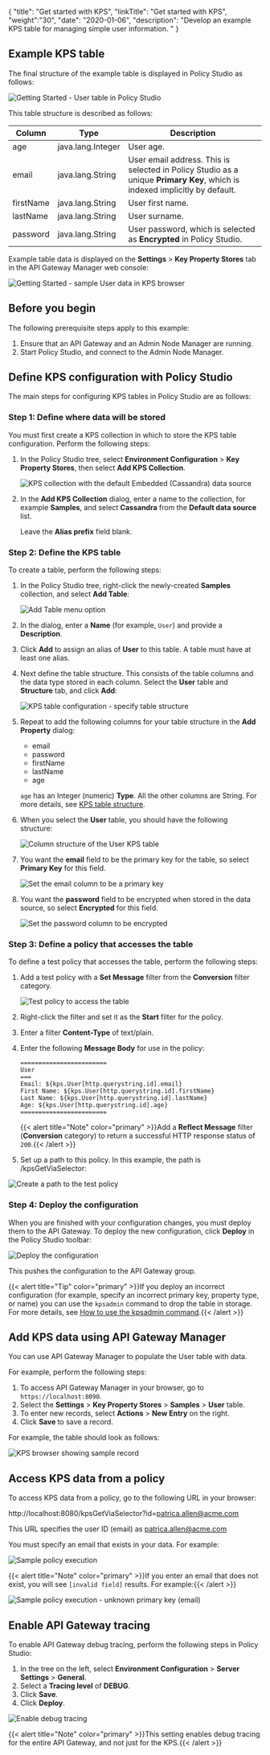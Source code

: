 {
"title": "Get started with KPS",
"linkTitle": "Get started with KPS",
"weight":"30",
"date": "2020-01-06",
"description": "Develop an example KPS table for managing simple user information. "
}

## Example KPS table

The final structure of the example table is displayed in Policy Studio as follows:

![Getting Started - User table in Policy Studio](/Images/APIGatewayKPSUserGuide/03000002.png)

This table structure is described as follows:

| Column    | Type              | Description                                                                                                                |
|-----------|-------------------|----------------------------------------------------------------------------------------------------------------------------|
| age       | java.lang.Integer | User age.                                                                                                                  |
| email     | java.lang.String  | User email address. This is selected in Policy Studio as a unique **Primary Key**, which is indexed implicitly by default. |
| firstName | java.lang.String  | User first name.                                                                                                           |
| lastName  | java.lang.String  | User surname.                                                                                                              |
| password  | java.lang.String  | User password, which is selected as **Encrypted** in Policy Studio.                                                        |

Example table data is displayed on the **Settings** > **Key Property Stores** tab in the API Gateway Manager web console:

![Getting Started - sample User data in KPS browser](/Images/APIGatewayKPSUserGuide/03000003.png)

## Before you begin

The following prerequisite steps apply to this example:

1. Ensure that an API Gateway and an Admin Node Manager are running.
2. Start Policy Studio, and connect to the Admin Node Manager.

## Define KPS configuration with Policy Studio

The main steps for configuring KPS tables in Policy Studio are as follows:

### Step 1: Define where data will be stored

You must first create a KPS collection in which to store the KPS table configuration. Perform the following steps:

1. In the Policy Studio tree, select **Environment Configuration** > **Key Property Stores**, then select **Add KPS Collection**.

    ![KPS collection with the default Embedded (Cassandra) data source](/Images/APIGatewayKPSUserGuide/03000004.png)

2. In the **Add KPS Collection** dialog, enter a name to the collection, for example **Samples**, and select **Cassandra** from the **Default data source** list.

    Leave the **Alias prefix** field blank.

### Step 2: Define the KPS table

To create a table, perform the following steps:

1. In the Policy Studio tree, right-click the newly-created **Samples** collection, and select **Add Table**:

    ![Add Table menu option](/Images/APIGatewayKPSUserGuide/03000005.png)

2. In the dialog, enter a **Name** (for example, `User`) and provide a **Description**.
3. Click **Add** to assign an alias of **User** to this table. A table must have at least one alias.
4. Next define the table structure. This consists of the table columns and the data type stored in each column. Select the **User** table and **Structure** tab, and click **Add**:

    ![KPS table configuration - specify table structure](/Images/APIGatewayKPSUserGuide/03000007.png)

5. Repeat to add the following columns for your table structure in the **Add Property** dialog:
    * email
    * password
    * firstName
    * lastName
    * age

    `age` has an Integer (numeric) **Type**. All the other columns are String. For more details, see [KPS table structure](/docs/apigtw_kpsguide/KPS_configuration#KPS-table-structure).

6. When you select the **User** table, you should have the following structure:

    ![Column structure of the User KPS table](/Images/APIGatewayKPSUserGuide/0300000A.png)

7. You want the **email** field to be the primary key for the table, so select **Primary Key** for this field.

    ![Set the email column to be a primary key](/Images/APIGatewayKPSUserGuide/0300000B.png)

8. You want the **password** field to be encrypted when stored in the data source, so select **Encrypted** for this field.

    ![Set the password column to be encrypted](/Images/APIGatewayKPSUserGuide/0300000C.png)

### Step 3: Define a policy that accesses the table

To define a test policy that accesses the table, perform the following steps:

1. Add a test policy with a **Set Message** filter from the **Conversion** filter category.

    ![Test policy to access the table](/Images/APIGatewayKPSUserGuide/0300000E.png)

2. Right-click the filter and set it as the **Start** filter for the policy.
3. Enter a filter **Content-Type** of text/plain.
4. Enter the following **Message Body** for use in the policy:

    ```
    ========================
    User
    ===
    Email: ${kps.User[http.querystring.id].email}
    First Name: ${kps.User[http.querystring.id].firstName}
    Last Name: ${kps.User[http.querystring.id].lastName}
    Age: ${kps.User[http.querystring.id].age}
    ========================
    ```

    {{< alert title="Note" color="primary" >}}Add a **Reflect Message** filter (**Conversion** category) to return a successful HTTP response status of `200`.{{< /alert >}}

5. Set up a path to this policy. In this example, the path is /kpsGetViaSelector:

![Create a path to the test policy](/Images/APIGatewayKPSUserGuide/03000010.png)

### Step 4: Deploy the configuration

When you are finished with your configuration changes, you must deploy them to the API Gateway. To deploy the new configuration, click **Deploy** in the Policy Studio toolbar:

![Deploy the configuration](/Images/APIGatewayKPSUserGuide/03000011.png)

This pushes the configuration to the API Gateway group.

{{< alert title="Tip" color="primary" >}}If you deploy an incorrect configuration (for example, specify an incorrect primary key, property type, or name) you can use the `kpsadmin` command to drop the table in storage. For more details, see [How to use the kpsadmin command](/docs/apigtw_kpsguide/How_to_use_the_kpsadmin_command).{{< /alert >}}

## Add KPS data using API Gateway Manager

You can use API Gateway Manager to populate the User table with data.

For example, perform the following steps:

1. To access API Gateway Manager in your browser, go to `https://localhost:8090`.
2. Select the **Settings** > **Key Property Stores** > **Samples** > **User** table.
3. To enter new records, select **Actions** > **New Entry** on the right.
4. Click **Save** to save a record.

For example, the table should look as follows:

![KPS browser showing sample record](/Images/APIGatewayKPSUserGuide/03000003.png)

## Access KPS data from a policy

To access KPS data from a policy, go to the following URL in your browser:

http://localhost:8080/kpsGetViaSelector?id=patrica.allen@acme.com

This URL specifies the user ID (email) as patrica.allen@acme.com

You must specify an email that exists in your data. For example:

![Sample policy execution](/Images/APIGatewayKPSUserGuide/03000014.png)

{{< alert title="Note" color="primary" >}}If you enter an email that does not exist, you will see `[invalid field]` results. For example:{{< /alert >}}

![Sample policy execution - unknown primary key (email)](/Images/APIGatewayKPSUserGuide/03000015.png)

## Enable API Gateway tracing

To enable API Gateway debug tracing, perform the following steps in Policy Studio:

1. In the tree on the left, select **Environment Configuration** > **Server Settings** > **General**.
2. Select a **Tracing level** of **DEBUG**.
3. Click **Save**.
4. Click **Deploy**.

![Enable debug tracing](/Images/APIGatewayKPSUserGuide/03000016.png)

{{< alert title="Note" color="primary" >}}This setting enables debug tracing for the entire API Gateway, and not just for the KPS.{{< /alert >}}

